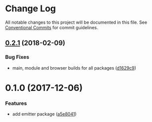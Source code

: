 # Change Log

All notable changes to this project will be documented in this file.
See [Conventional Commits](https://conventionalcommits.org) for commit guidelines.

<a name="0.2.1"></a>
## [0.2.1](https://github.com/w33ble/scant-js/tree/master/packages/emitter/compare/@scant/emitter@0.2.0...@scant/emitter@0.2.1) (2018-02-09)


### Bug Fixes

* main, module and browser builds for all packages ([d1629c9](https://github.com/w33ble/scant-js/tree/master/packages/emitter/commit/d1629c9))




<a name="0.1.0"></a>
# 0.1.0 (2017-12-06)


### Features

* add emitter package ([a5e8041](https://github.com/w33ble/scant-js/commit/a5e8041))

